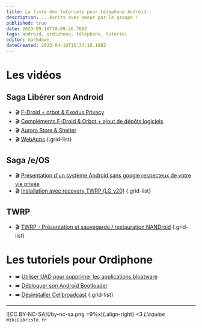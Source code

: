 ```yaml
---
title: La liste des tutoriels pour téléphone Android...
description: ...écrits avec amour par le groupe !
published: true
date: 2023-09-10T10:09:26.768Z
tags: android, ordiphone, téléphone, tutoriel
editor: markdown
dateCreated: 2023-04-19T15:33:10.188Z
---
```


# Les vidéos
## Saga Libérer son Android 
- 🎬 [F-Droid + orbot & Exodus Privacy](/tutoriels-android/liberer-android-1)
- 🎬 [Compléments F-Droid & Orbot + ajout de dépôts logiciels](/tutoriels-android/liberer-android-1b)
- 🎬 [Aurora Store & Shelter](/tutoriels-android/liberer-android-2)
- 🎬 [WebApps](/tutoriels-android/liberer-android-3)
{.grid-list}

## Saga /e/OS
- 🎬 [Présentation d'un système Android sans google respecteux de votre vie privée](/tutoriels-android/eos-presentation)
- 🎬 [Installation avec recovery TWRP (LG v20)](/tutoriels-android/eos-lgv20)
{.grid-list}

## TWRP
- 🎬 [TWRP - Présentation et sauvegarde / restauration NANDroid](/tutoriels-android/twrp)
{.grid-list}

# Les tutoriels pour Ordiphone

- :arrow_right: [Utiliser UAD pour supprimer les applications bloatware](/tutoriels-android/android-debloater)
- :arrow_right: [Débloquer son Android Bootloader](/tutoriels-android/bootloader-unlock)
- :arrow_right: [Désinstaller Cellbroadcast](/tutoriels-android/cellbroadcaster)
{.grid-list}

---
![CC BY-NC-SA](/by-nc-sa.png =9%x){.align-right} <3 *L'équipe `WikiLibriste.fr`*